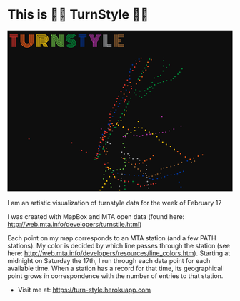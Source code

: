 # This is 🌈🚃 TurnStyle 🚃🌈

![Alt Text](turnstyle-walkthrough.gif)

I am an artistic visualization of turnstyle data for the week of February 17

I was created with MapBox and MTA open data (found here: http://web.mta.info/developers/turnstile.html)

Each point on my map corresponds to an MTA station (and a few PATH stations). My color is decided by which line passes through the station (see here: http://web.mta.info/developers/resources/line_colors.htm). Starting at midnight on Saturday the 17th, I run through each data point for each available time. When a station has a record for that time, its geographical point grows in correspondence with the number of entries to that station. 

* Visit me at: https://turn-style.herokuapp.com

